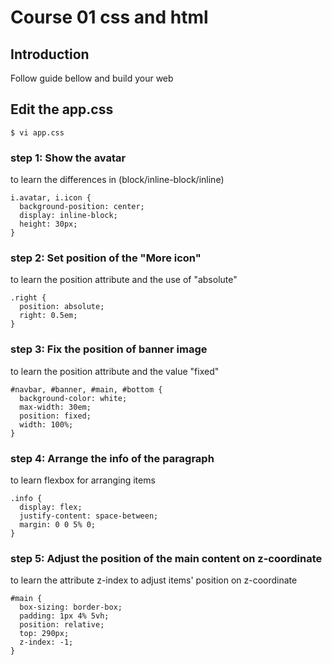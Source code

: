 # Course 01 css and html

## Introduction 
Follow guide bellow and build your web

## Edit the app.css
`$ vi app.css`

### step 1: Show the avatar

to learn the differences in (block/inline-block/inline)
```
i.avatar, i.icon {
  background-position: center;
  display: inline-block;
  height: 30px;
}
```

### step 2: Set position of the "More icon" 
to learn the position attribute and the use of "absolute"
```
.right {
  position: absolute;
  right: 0.5em;
}
```

### step 3: Fix the position of banner image
to learn the position attribute and the value "fixed"
```
#navbar, #banner, #main, #bottom {
  background-color: white;
  max-width: 30em;
  position: fixed;
  width: 100%;
}
```

### step 4: Arrange the info of the paragraph
to learn flexbox for arranging items
```
.info {
  display: flex;
  justify-content: space-between;
  margin: 0 0 5% 0;
}
```

### step 5: Adjust the position of the main content on z-coordinate
to learn the attribute z-index to adjust items' position on z-coordinate
```
#main {
  box-sizing: border-box;
  padding: 1px 4% 5vh;
  position: relative;
  top: 290px;
  z-index: -1;
}
```
